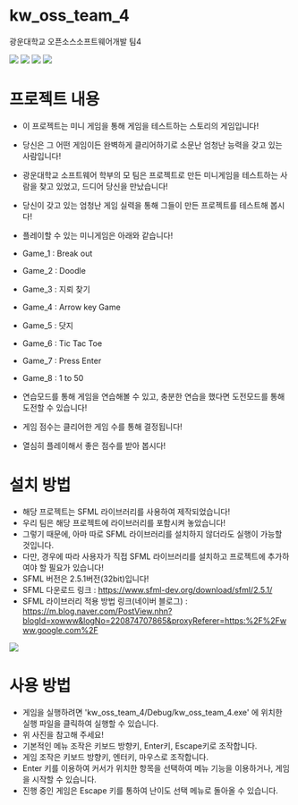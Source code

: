 # kw_oss_team_4
광운대학교
오픈소스소프트웨어개발 팀4

<div>
<img src="https://user-images.githubusercontent.com/66289619/100411142-3bc5d700-30b4-11eb-8d11-8f5c2c1cb3de.png"></img>
<img src="https://user-images.githubusercontent.com/66289619/100411142-3bc5d700-30b4-11eb-8d11-8f5c2c1cb3de.png"></img>
<img src="https://user-images.githubusercontent.com/66289619/100411142-3bc5d700-30b4-11eb-8d11-8f5c2c1cb3de.png"></img>
<img src="https://user-images.githubusercontent.com/66289619/100411142-3bc5d700-30b4-11eb-8d11-8f5c2c1cb3de.png"></img>
</div>

# 프로젝트 내용
 - 이 프로젝트는 미니 게임을 통해 게임을 테스트하는 스토리의 게임입니다!
 - 당신은 그 어떤 게임이든 완벽하게 클리어하기로 소문난 엄청난 능력을 갖고 있는 사람입니다!
 - 광운대학교 소프트웨어 학부의 모 팀은 프로젝트로 만든 미니게임을 테스트하는 사람을 찾고 있었고, 드디어 당신을 만났습니다!
 - 당신이 갖고 있는 엄청난 게임 실력을 통해 그들이 만든 프로젝트를 테스트해 봅시다!
 
 - 플레이할 수 있는 미니게임은 아래와 같습니다!
 - Game_1 : Break out
 - Game_2 : Doodle
 - Game_3 : 지뢰 찾기
 - Game_4 : Arrow key Game
 - Game_5 : 닷지
 - Game_6 : Tic Tac Toe
 - Game_7 : Press Enter
 - Game_8 : 1 to 50
 
 - 연습모드를 통해 게임을 연습해볼 수 있고, 충분한 연습을 했다면 도전모드를 통해 도전할 수 있습니다!
 - 게임 점수는 클리어한 게임 수를 통해 결정됩니다!
 - 열심히 플레이해서 좋은 점수를 받아 봅시다!
 
 
 
# 설치 방법
 - 해당 프로젝트는 SFML 라이브러리를 사용하여 제작되었습니다!
 - 우리 팀은 해당 프로젝트에 라이브러리를 포함시켜 놓았습니다!
 - 그렇기 때문에, 아마 따로 SFML 라이브러리를 설치하지 않더라도 실행이 가능할 것입니다.
 - 다만, 경우에 따라 사용자가 직접 SFML 라이브러리를 설치하고 프로젝트에 추가하여야 할 필요가 있습니다!
 - SFML 버전은 2.5.1버전(32bit)입니다!
 - SFML 다운로드 링크 : https://www.sfml-dev.org/download/sfml/2.5.1/
 - SFML 라이브러리 적용 방법 링크(네이버 블로그) : https://m.blog.naver.com/PostView.nhn?blogId=xowww&logNo=220874707865&proxyReferer=https:%2F%2Fwww.google.com%2F
 
 
 
 <div>
 <img src="https://user-images.githubusercontent.com/66289619/100411986-a7a93f00-30b6-11eb-9dfd-8b7d51a70be0.PNG"></img>
 </div>
 
# 사용 방법
 - 게임을 실행하려면 'kw_oss_team_4/Debug/kw_oss_team_4.exe' 에 위치한 실행 파일을 클릭하여 실행할 수 있습니다.
 - 위 사진을 참고해 주세요!
 - 기본적인 메뉴 조작은 키보드 방향키, Enter키, Escape키로 조작합니다.
 - 게임 조작은 키보드 방향키, 엔터키, 마우스로 조작합니다.
 - Enter 키를 이용하여 커서가 위치한 항목을 선택하여 메뉴 기능을 이용하거나, 게임을 시작할 수 있습니다.
 - 진행 중인 게임은 Escape 키를 통하여 난이도 선택 메뉴로 돌아올 수 있습니다.
